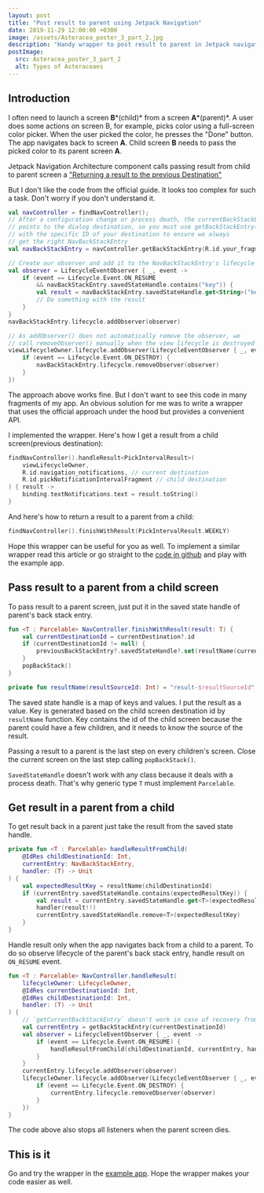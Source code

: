 ```yaml
---
layout: post
title: "Post result to parent using Jetpack Navigation"
date: 2019-11-29 12:00:00 +0300
image: /assets/Asteracea_poster_3_part_2.jpg
description: "Handy wrapper to post result to parent in Jetpack navigation"
postImage:
  src: Asteracea_poster_3_part_2
  alt: Types of Asteraceaes
---
```


## Introduction

I often need to launch a screen **B***(child)* from a screen **A***(parent)*.
A user does some actions on screen B, for example, picks color using a full-screen color picker.
When the user picked the color, he presses the "Done" button.
The app navigates back to screen **A**.
Child screen **B** needs to pass the picked color to its parent screen **A**.

Jetpack Navigation Architecture component calls passing result from child to parent screen a ["Returning a result to the previous Destination"](https://developer.android.com/guide/navigation/navigation-programmatic#returning_a_result)

But I don't like the code from the official guide.
It looks too complex for such a task.
Don't worry if you don't understand it.
```kotlin
val navController = findNavController();
// After a configuration change or process death, the currentBackStackEntry
// points to the dialog destination, so you must use getBackStackEntry()
// with the specific ID of your destination to ensure we always
// get the right NavBackStackEntry
val navBackStackEntry = navController.getBackStackEntry(R.id.your_fragment)

// Create our observer and add it to the NavBackStackEntry's lifecycle
val observer = LifecycleEventObserver { _, event ->
    if (event == Lifecycle.Event.ON_RESUME
        && navBackStackEntry.savedStateHandle.contains("key")) {
        val result = navBackStackEntry.savedStateHandle.get<String>("key");
        // Do something with the result
    }
}
navBackStackEntry.lifecycle.addObserver(observer)

// As addObserver() does not automatically remove the observer, we
// call removeObserver() manually when the view lifecycle is destroyed
viewLifecycleOwner.lifecycle.addObserver(LifecycleEventObserver { _, event ->
    if (event == Lifecycle.Event.ON_DESTROY) {
        navBackStackEntry.lifecycle.removeObserver(observer)
    }
})

```

The approach above works fine.
But I don't want to see this code in many fragments of my app.
An obvious solution for me was to write a wrapper that uses the official approach under the hood but provides a convenient API.

I implemented the wrapper. Here's how I get a result from a child screen(previous destination):
```kotlin
findNavController().handleResult<PickIntervalResult>(
    viewLifecycleOwner,
    R.id.navigation_notifications, // current destination
    R.id.pickNotificationIntervalFragment // child destination
) { result ->
    binding.textNotifications.text = result.toString()
}
```
And here's how to return a result to a parent from a child:
```kotlin
findNavController().finishWithResult(PickIntervalResult.WEEKLY)
```

Hope this wrapper can be useful for you as well.
To implement a similar wrapper read this article or go straight to the [code in github](https://github.com/VysotskiVadim/jetpack-navigation-example/blob/master/app/src/main/java/dev/vadzimv/jetpack/navigation/example/navigation/Result.kt) and play with the example app.


## Pass result to a parent from a child screen

To pass result to a parent screen, just put it in the saved state handle of parent's back stack entry.

```kotlin
fun <T : Parcelable> NavController.finishWithResult(result: T) {
    val currentDestinationId = currentDestination?.id
    if (currentDestinationId != null) {
        previousBackStackEntry?.savedStateHandle?.set(resultName(currentDestinationId), result)
    }
    popBackStack()
}

private fun resultName(resultSourceId: Int) = "result-$resultSourceId"
```

The saved state handle is a map of keys and values.
I put the result as a value.
Key is generated based on the child screen destination id by `resultName` function.
Key contains the id of the child screen because the parent could have a few children,
and it needs to know the source of the result.

Passing a result to a parent is the last step on every children's screen.
Close the current screen on the last step calling `popBackStack()`.

`SavedStateHandle` doesn't work with any class because it deals with a process death.
That's why generic type `T` must implement `Parcelable`.

## Get result in a parent from a child

To get result back in a parent just take the result from the saved state handle.
```kotlin
private fun <T : Parcelable> handleResultFromChild(
    @IdRes childDestinationId: Int,
    currentEntry: NavBackStackEntry,
    handler: (T) -> Unit
) {
    val expectedResultKey = resultName(childDestinationId)
    if (currentEntry.savedStateHandle.contains(expectedResultKey)) {
        val result = currentEntry.savedStateHandle.get<T>(expectedResultKey)
        handler(result!!)
        currentEntry.savedStateHandle.remove<T>(expectedResultKey)
    }
}

```

Handle result only when the app navigates back from a child to a parent.
To do so observe lifecycle of the parent's back stack entry, handle result on `ON_RESUME` event.

```kotlin
fun <T : Parcelable> NavController.handleResult(
    lifecycleOwner: LifecycleOwner,
    @IdRes currentDestinationId: Int,
    @IdRes childDestinationId: Int,
    handler: (T) -> Unit
) {
    // `getCurrentBackStackEntry` doesn't work in case of recovery from the process death when dialog is opened.
    val currentEntry = getBackStackEntry(currentDestinationId)
    val observer = LifecycleEventObserver { _, event ->
        if (event == Lifecycle.Event.ON_RESUME) {
            handleResultFromChild(childDestinationId, currentEntry, handler)
        }
    }
    currentEntry.lifecycle.addObserver(observer)
    lifecycleOwner.lifecycle.addObserver(LifecycleEventObserver { _, event ->
        if (event == Lifecycle.Event.ON_DESTROY) {
            currentEntry.lifecycle.removeObserver(observer)
        }
    })
}
```
The code above also stops all listeners when the parent screen dies.

## This is it

Go and try the wrapper in the [example app](https://github.com/VysotskiVadim/jetpack-navigation-example/blob/master/app/src/main/java/dev/vadzimv/jetpack/navigation/example/navigation/Result.kt).
Hope the wrapper makes your code easier as well.